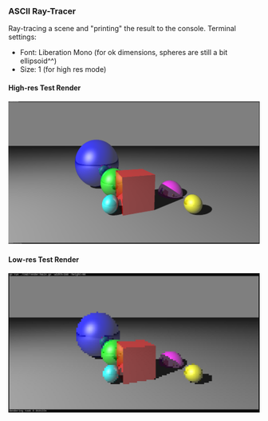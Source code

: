 ### ASCII Ray-Tracer

Ray-tracing a scene and "printing" the result to the console.
Terminal settings:
- Font: Liberation Mono (for ok dimensions, spheres are still a bit ellipsoid^^)
- Size: 1 (for high res mode)

#### High-res Test Render
![High-res render result](img/raytrace-high-res.png)

#### Low-res Test Render
![Low-res render result](img/raytrace-low-res.png)
